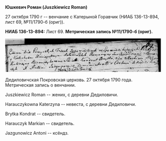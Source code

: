 **Юшкевич Роман (Juszkiewicz Roman)**

27 октября 1790 г -- венчание с Катерыной Горавчик (НИАБ 136-13-894,
лист 69, №11/1790-б (ориг)).

**НИАБ 136-13-894:** Лист 69. **Метрическая запись №11/1790-б (ориг).**

![](./media/63839643a15a7def9637a0e39979552bee8e4e6f.png)

Дедиловичская Покровская церковь. 27 октября 1790 года. Метрическая
запись о венчании.

Juszkiewicz Roman -- жених, с деревни Дедиловичи.

Harauczykowna Katerzyna -- невеста, с деревни Дедиловичи.

Brytka Kondrat -- свидетель.

Harauczyk Markian -- свидетель.

Jazgunowicz Antoni -- ксёндз.
